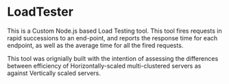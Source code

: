 # LoadTester

This is a Custom Node.js based Load Testing tool.
This tool fires requests in rapid successions
to an end-point, and reports the response time
for each endpoint, as well as the average time
for all the fired requests.

This tool was orignially built with the intention
of assessing the differences between efficiency
of Horizontally-scaled multi-clustered servers as
against Vertically scaled servers.
